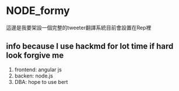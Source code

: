 # NODE_formy
這邊是我要架設一個完整的tweeter翻譯系統目前會設置在Rep裡 

## info because  I use hackmd for lot time if hard look  forgive me

1. frontend: angular js 
2. backen: node.js 
3. DBA: hope to use bert 

